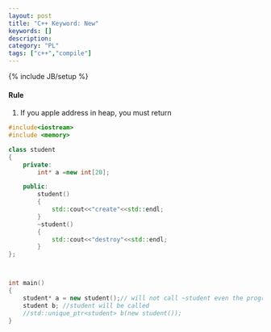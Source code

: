```yaml
---
layout: post
title: "C++ Keyword: New"
keywords: []
description: 
category: "PL"
tags: ["c++","compile"]
---
```

{% include JB/setup %}

#### Rule
1. If you apple address in heap, you must return


```cpp
#include<iostream>
#include <memory>

class student
{
	private:
		int* a =new int[20];

	public:
		student()
		{
			std::cout<<"create"<<std::endl;
		}
		~student()
		{
			std::cout<<"destroy"<<std::endl;
		}
};



int main()
{
	student* a = new student();// will not call ~student even the program end.
	student b; //student will be called
	//std::unique_ptr<student> b(new student());
}


```
